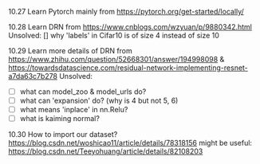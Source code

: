 10.27
Learn Pytorch mainly from https://pytorch.org/get-started/locally/

10.28
Learn DRN from https://www.cnblogs.com/wzyuan/p/9880342.html
Unsolved: 
        [] why 'labels' in Cifar10 is of size 4 instead of size 10
        
10.29
Learn more details of DRN from https://www.zhihu.com/question/52668301/answer/194998098 & https://towardsdatascience.com/residual-network-implementing-resnet-a7da63c7b278
Unsolved: 
- [ ] what can model_zoo & model_urls do?
- [ ] what can 'expansion' do? (why is 4 but not 5, 6)
- [ ] what means 'inplace' in nn.Relu?
- [ ] what is kaiming normal?

10.30
How to import our dataset?
https://blog.csdn.net/woshicao11/article/details/78318156
might be useful: https://blog.csdn.net/Teeyohuang/article/details/82108203